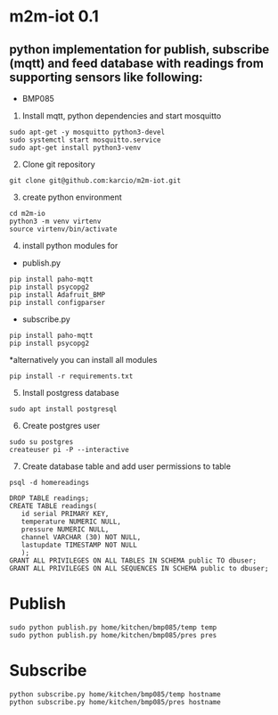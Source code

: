 # m2m-iot 0.1

## python implementation for publish, subscribe (mqtt) and feed database with readings from supporting sensors like following:

- BMP085

1. Install mqtt, python dependencies and start mosquitto

```
sudo apt-get -y mosquitto python3-devel
sudo systemctl start mosquitto.service
sudo apt-get install python3-venv
```

2. Clone git repository

```
git clone git@github.com:karcio/m2m-iot.git
```

3. create python environment

```
cd m2m-io
python3 -m venv virtenv
source virtenv/bin/activate
```

4. install python modules for

- publish.py

```
pip install paho-mqtt
pip install psycopg2
pip install Adafruit_BMP
pip install configparser
```

- subscribe.py

```
pip install paho-mqtt
pip install psycopg2
```

\*alternatively you can install all modules

```
pip install -r requirements.txt
```

5. Install postgress database

```
sudo apt install postgresql
```

6. Create postgres user

```
sudo su postgres
createuser pi -P --interactive
```

7. Create database table and add user permissions to table

```
psql -d homereadings

DROP TABLE readings;
CREATE TABLE readings(
   id serial PRIMARY KEY,
   temperature NUMERIC NULL,
   pressure NUMERIC NULL,
   channel VARCHAR (30) NOT NULL,
   lastupdate TIMESTAMP NOT NULL
   );
GRANT ALL PRIVILEGES ON ALL TABLES IN SCHEMA public TO dbuser;
GRANT ALL PRIVILEGES ON ALL SEQUENCES IN SCHEMA public to dbuser;
```

# Publish

```
sudo python publish.py home/kitchen/bmp085/temp temp
sudo python publish.py home/kitchen/bmp085/pres pres
```

# Subscribe

```
python subscribe.py home/kitchen/bmp085/temp hostname
python subscribe.py home/kitchen/bmp085/pres hostname
```

